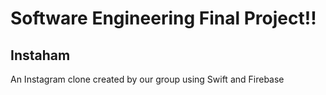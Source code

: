 # Software Engineering Final Project!!
## Instaham
An Instagram clone created by our group using Swift and Firebase
